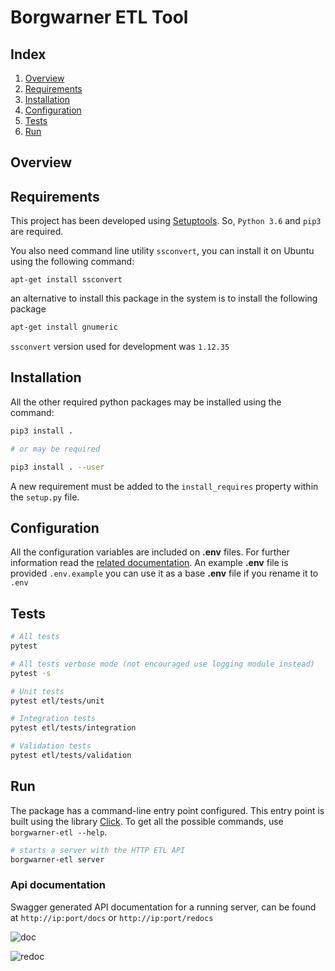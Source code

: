 # Borgwarner ETL Tool

## Index

1. [Overview](#overview)
2. [Requirements](#requirements)
3. [Installation](#installation)
4. [Configuration](#configuration)
5. [Tests](#tests)
6. [Run](#run)

## <a name="overview">Overview</a>



## <a name="requirements">Requirements</a>

This project has been developed using [Setuptools](https://setuptools.readthedocs.io/en/latest/). 
So, `Python 3.6` and `pip3` are required.

You also need command line utility `ssconvert`, you can install it on Ubuntu using the following command:

```
apt-get install ssconvert
```

an alternative to install this package in the system is to install the following package 

```bash
apt-get install gnumeric
```

`ssconvert` version used for development was `1.12.35`

## <a name="installation">Installation</a>

All the other required python packages may be installed using the command:

```bash
pip3 install .

# or may be required

pip3 install . --user
```

A new requirement must be added to the `install_requires` property within the `setup.py` file.

## <a name="configuration">Configuration</a> 

All the configuration variables are included on **.env** files. For 
further information read the [related documentation](https://pypi.org/project/python-dotenv/). An example **.env** file is provided `.env.example` you can use it as a base **.env** file if you rename it to `.env`

## <a name="tests">Tests</a>

```bash
# All tests
pytest

# All tests verbose mode (not encouraged use logging module instead)
pytest -s

# Unit tests
pytest etl/tests/unit

# Integration tests
pytest etl/tests/integration

# Validation tests
pytest etl/tests/validation
```

## <a name="run">Run</a>

The package has a command-line entry point configured. This entry point is built using the library 
[Click](https://palletsprojects.com/p/click/). To get all the possible commands, use `borgwarner-etl --help`.

```bash
# starts a server with the HTTP ETL API
borgwarner-etl server
```

### Api documentation

Swagger generated API documentation for a running server, can be found at `http://ip:port/docs` or `http://ip:port/redocs`

![doc](./assets/doc.png)

![redoc](./assets/redoc.png)
